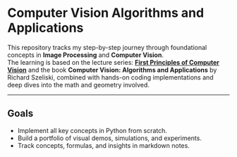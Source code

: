 # Computer Vision Algorithms and Applications

This repository tracks my step-by-step journey through foundational concepts in **Image Processing** and **Computer Vision**. <br>
The learning is based on the lecture series: **[First Principles of Computer Vision](https://fpcv.cs.columbia.edu/)** and the book **Computer Vision: Algorithms and Applications** by Richard Szeliski, combined with hands-on coding implementations and deep dives into the math and geometry involved.

---

## Goals

- Implement all key concepts in Python from scratch.
- Build a portfolio of visual demos, simulations, and experiments.
- Track concepts, formulas, and insights in markdown notes.

